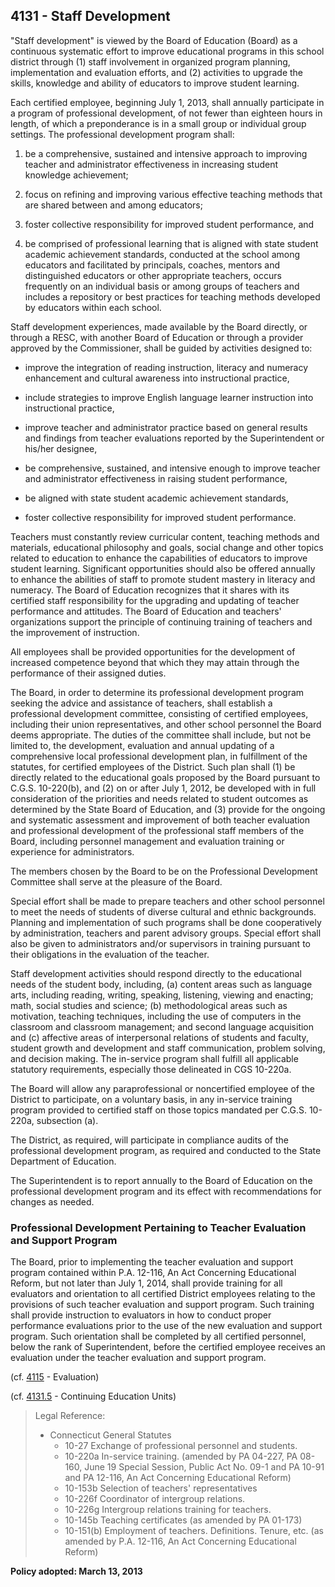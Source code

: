 ## 4131 - Staff Development

"Staff development" is viewed by the Board of Education \(Board\) as a continuous systematic effort to improve educational programs in this school district through \(1\) staff involvement in organized program planning, implementation and evaluation efforts, and \(2\) activities to upgrade the skills, knowledge and ability of educators to improve student learning.

Each certified employee, beginning July 1, 2013, shall annually participate in a program of professional development, of not fewer than eighteen hours in length, of which a preponderance is in a small group or individual group settings. The professional development program shall:

1. be a comprehensive, sustained and intensive approach to improving teacher and administrator effectiveness in increasing student knowledge achievement;

2. focus on refining and improving various effective teaching methods that are shared between and among educators;

3. foster collective responsibility for improved student performance, and

4. be comprised of professional learning that is aligned with state student academic achievement standards, conducted at the school among educators and facilitated by principals, coaches, mentors and distinguished educators or other appropriate teachers, occurs frequently on an individual basis or among groups of teachers and includes a repository or best practices for teaching methods developed by educators within each school.


Staff development experiences, made available by the Board directly, or through a RESC, with another Board of Education or through a provider approved by the Commissioner, shall be guided by activities designed to:

* improve the integration of reading instruction, literacy and numeracy enhancement and cultural awareness into instructional practice,

* include strategies to improve English language learner instruction into instructional practice,

* improve teacher and administrator practice based on general results and findings from teacher evaluations reported by the Superintendent or his/her designee,

* be comprehensive, sustained, and intensive enough to improve teacher and administrator effectiveness in raising student performance,

* be aligned with state student academic achievement standards,

* foster collective responsibility for improved student performance.


Teachers must constantly review curricular content, teaching methods and materials, educational philosophy and goals, social change and other topics related to education to enhance the capabilities of educators to improve student learning. Significant opportunities should also be offered annually to enhance the abilities of staff to promote student mastery in literacy and numeracy. The Board of Education recognizes that it shares with its certified staff responsibility for the upgrading and updating of teacher performance and attitudes. The Board of Education and teachers' organizations support the principle of continuing training of teachers and the improvement of instruction.

All employees shall be provided opportunities for the development of increased competence beyond that which they may attain through the performance of their assigned duties.

The Board, in order to determine its professional development program seeking the advice and assistance of teachers, shall establish a professional development committee, consisting of certified employees, including their union representatives, and other school personnel the Board deems appropriate.  The duties of the committee shall include, but not be limited to, the development, evaluation and annual updating of a comprehensive local professional development plan, in fulfillment of the statutes, for certified employees of the District.  Such plan shall \(1\) be directly related to the educational goals proposed by the Board pursuant to C.G.S. 10-220\(b\), and \(2\) on or after July 1, 2012, be developed with in full consideration of the priorities and needs related to student outcomes as determined by the State Board of Education, and \(3\) provide for the ongoing and systematic assessment and improvement of both teacher evaluation and professional development of the professional staff members of the Board, including personnel management and evaluation training or experience for administrators.

The members chosen by the Board to be on the Professional Development Committee shall serve at the pleasure of the Board.

Special effort shall be made to prepare teachers and other school personnel to meet the needs of students of diverse cultural and ethnic backgrounds. Planning and implementation of such programs shall be done cooperatively by administration, teachers and parent advisory groups.  Special effort shall also be given to administrators and/or supervisors in training pursuant to their obligations in the evaluation of the teacher.

Staff development activities should respond directly to the educational needs of the student body, including, \(a\) content areas such as language arts, including reading, writing, speaking, listening, viewing and enacting; math, social studies and science; \(b\) methodological areas such as motivation, teaching techniques, including the use of computers in the classroom and classroom management; and second language acquisition and \(c\) affective areas of interpersonal relations of students and faculty, student growth and development and staff communication, problem solving, and decision making.  The in-service program shall fulfill all applicable statutory requirements, especially those delineated in CGS 10-220a.

The Board will allow any paraprofessional or noncertified employee of the District to participate, on a voluntary basis, in any in-service training program provided to certified staff on those topics mandated per C.G.S. 10-220a, subsection \(a\).

The District, as required, will participate in compliance audits of the professional development program, as required and conducted to the State Department of Education.

The Superintendent is to report annually to the Board of Education on the professional development program and its effect with recommendations for changes as needed.

### Professional Development Pertaining to Teacher Evaluation and Support Program

The Board, prior to implementing the teacher evaluation and support program contained within P.A. 12-116, An Act Concerning Educational Reform, but not later than July 1, 2014, shall provide training for all evaluators and orientation to all certified District employees relating to the provisions of such teacher evaluation and support program. Such training shall provide instruction to evaluators in how to conduct proper performance evaluations prior to the use of the new evaluation and support program. Such orientation shall be completed by all certified personnel, below the rank of Superintendent, before the certified employee receives an evaluation under the teacher evaluation and support program.

\(cf. [4115](/policies/4000/4115.md) - Evaluation\)

\(cf. [4131.5](/policies/4000/4131-5.md) - Continuing Education Units\)

> Legal Reference:
> 
> * Connecticut General Statutes
>   * 10-27 Exchange of professional personnel and students.
>   * 10-220a In-service training. \(amended by PA 04-227, PA 08-160, June 19 Special Session, Public Act No. 09-1 and PA 10-91 and PA 12-116, An Act Concerning Educational Reform\)
>   * 10-153b Selection of teachers' representatives
>   * 10-226f Coordinator of intergroup relations.
>   * 10-226g Intergroup relations training for teachers.
>   * 10-145b Teaching certificates \(as amended by PA 01-173\)
>   * 10-151\(b\) Employment of teachers. Definitions. Tenure, etc. \(as amended by P.A. 12-116, An Act Concerning Educational Reform\)

**Policy adopted:  March 13, 2013**


